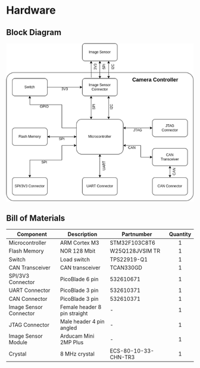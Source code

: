 # Hardware

## Block Diagram

![block-diagram](../docs/figures/block-diagram.png)

## Bill of Materials

| **Component**          | **Description**              | **Partnumber**       | **Quantity** |
|------------------------|------------------------------|----------------------|:------------:|
| Microcontroller        | ARM Cortex M3                | STM32F103C8T6        |       1      |
| Flash Memory           | NOR 128 Mbit                 | W25Q128JVSIM TR      |       1      |
| Switch                 | Load switch                  | TPS22919-Q1          |       1      |
| CAN Transceiver        | CAN transceiver              | TCAN330GD            |       1      |
| SPI/3V3 Connector      | PicoBlade 6 pin              | 532610671            |       1      |
| UART Connector         | PicoBlade 3 pin              | 532610371            |       1      |
| CAN Connector          | PicoBlade 3 pin              | 532610371            |       1      |
| Image Sensor Connector | Female header 8 pin straight | -                    |       1      |
| JTAG Connector         | Male header 4 pin angled     | -                    |       1      |
| Image Sensor Module    | Arducam Mini 2MP Plus        | -                    |       1      |
| Crystal                | 8 MHz crystal                | ECS-80-10-33-CHN-TR3 |       1      |
